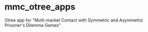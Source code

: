 # mmc_otree_apps
Otree app for "Multi-market Contact with Symmetric and Asymmetric Prisoner's Dilemma Games"
